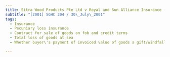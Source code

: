 ```yaml
---
title: Sitra Wood Products Pte Ltd v Royal and Sun Alliance Insurance (S) Pte Ltd 
subtitle: "[2001] SGHC 204 / 30\_July\_2001"
tags:
  - Insurance
  - Pecuniary loss insurance
  - Contract for sale of goods on fob and credit terms
  - Total loss of goods at sea
  - Whether buyer\'s payment of invoiced value of goods a gift/windfall

---
```


